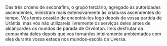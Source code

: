 ﻿Das três ordens de seconafins, o grupo terciário, agregado às autoridades ascendentes, ministram mais extensivamente às criaturas ascendentes do tempo. Vós tereis ocasião de encontrá-los logo depois da vossa partida de Urântia, mas vós não utilizareis livremente os serviços deles antes de alcançardes os mundos de parada de Orvônton. Ireis desfrutar da companhia deles depois que vos tornardes inteiramente ambientados com eles durante vossa estada nos mundos-escola de Uversa.